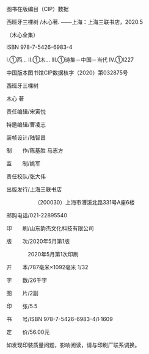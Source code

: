    

图书在版编目（CIP）数据

西班牙三棵树 /木心著. ——上海：上海三联书店，2020.5

（木心全集）

ISBN 978-7-5426-6983-4

  

Ⅰ.①西… Ⅱ.①木… Ⅲ.①诗集－中国－当代 Ⅳ.①I227

  

中国版本图书馆CIP数据核字（2020）第032875号

  

  

西班牙三棵树

木心 著

  

责任编辑/宋寅悦

特邀编辑/曹凌志

装帧设计/陆智昌

制　　作/陈基胜 马志方

监　　制/姚军

责任校队/张大伟

  

  

出版发行/上海三联书店

　　　　　 （200030）上海市漕溪北路331号A座6楼

邮购电话/021-22895540

印　　刷/山东韵杰文化科技有限公司

  

版　　次/2020年5月第1版

　　　　2020年5月第1次印刷

开　　本/787毫米×1092毫米 1/32

字　　数/26千字

图　　片/2副

印　　张/5.5

书　　号/ISBN 978-7-5426-6983-4/I·1609

定　　价/56.00元

  

如发现印装质量问题，影响阅读，请与印刷厂联系调换。